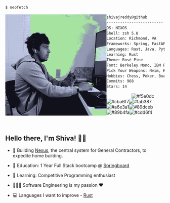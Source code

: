 ```bash
$ neofetch
```
<div>

<img align="left" src="./src/shiva_boo_.png" alt="Shiva Reddy"  width="320" /> 

```zsh
shivajreddy@github
-------------------------
OS: NIXOS
Shell: zsh 5.8
Location: Richmond, VA
Frameworks: Spring, FastAPI, React, Express, SwiftUI
Languages: Rust, Java, Python, TS
Learning: Rust
Theme: Rosé Pine
Font: Berkeley Mono, IBM Plex Mono, JetBrains Mono
Pick Your Weapons: Nvim, Kitty, Obsidian, Arc, Spotify, Discord
Hobbies: Chess, Poker, BoardGames, Movies, Reading
Commits: 968
Stars: 14
```
<p align="left">
  &nbsp; &nbsp; &nbsp; &nbsp; &nbsp;
  &nbsp; &nbsp; &nbsp; &nbsp; &nbsp;
  <img alt="#f5e0dc" src="https://via.placeholder.com/15/f5e0dc/000000?text=+" width="25" height="20" /><img alt="#cba6f7" src="https://via.placeholder.com/15/cba6f7/000000?text=+" width="25" height="20" /><img alt="#fab387" src="https://via.placeholder.com/15/fab387/000000?text=+" width="25" height="20" /><img alt="#a6e3a1" src="https://via.placeholder.com/15/a6e3a1/000000?text=+" width="25" height="20" /><img alt="#89dceb" src="https://via.placeholder.com/15/89dceb/000000?text=+" width="25" height="20" /><img alt="#89b4fa" src="https://via.placeholder.com/15/89b4fa/000000?text=+" width="25" height="20" /><img alt="#cdd6f4" src="https://via.placeholder.com/15/cdd6f4/000000?text=+" width="25" height="20" />
</p>
</div>
<br/>


## Hello there, I'm Shiva! 👋🏽 

* 🔨 Building [Nexus](https://github.com/shivajreddy/Nexus), the central system for General Contractors, to expedite home building.

* 📖 Education: 1 Year Full Stack bootcamp @ [Springboard](https://www.springboard.com/courses/software-engineering-career-track/)
* 📖 Learning: Competitive Programming enthusiast

* 🧑🏻‍💻 Software Engineering is my passion ❤️

* 💻 Languages I want to improve - [Rust](https://www.rust-lang.org/)

